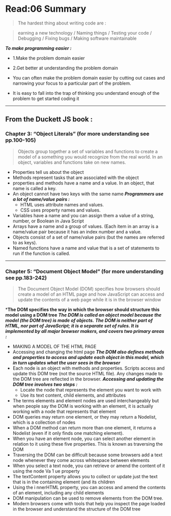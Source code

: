 # Read:06 Summary

> The hardest thing about writing code are :

   > earning a new technology / Naming things / Testing your code / Debugging / Fixing bugs / Making software maintainable
   
   
***To make programming easier :***

  * 1.Make the problem domain easier
  
  * 2.Get better at understanding the problem domain
   
* You can often make the problem domain easier by cutting out cases and narrowing your focus to a particular part of the problem.
* It is easy to fall into the trap of thinking you understand enough of the problem to get started coding it

------------------------------------------------------------------------------------------------------------------------------------

## From the Duckett JS book :
### Chapter 3: “Object Literals” (for more understanding see pp.100-105)

> Objects group together a set of variables and functions to create a model of a something you would recognize from the real world. In an object, variables and functions take on new names.

* Properties tell us about the object
* Methods represent tasks that are associated with the object
* properties and methods have a name and a value. In an object, that name is called a key.
* An object cannot have two keys with the same name
***Programmers use a lot of name/value pairs :***
   * HTML uses attribute names and values.
   * CSS uses property names and values.
* Variables have a name and you can assign them a value of a string, number, or Boolean in Java Script
* Arrays have a name and a group of values. (Each item in an array is a name/value pair because it has an index number and a value.
* Objects consist of a set of name/value pairs (but the names are referred to as keys). 
* Named functions have a name and value that is a set of statements to run if the function is called.

-----------------------------------------------------------------------------------------------------------------------------------

### Chapter 5: “Document Object Model” (for more understanding see pp.183-242)

> The Document Object Model (DOM) specifies how browsers should create a model of an HTML page and how JavaScript can access and update the contents of a web page while it is in the browser window

***The DOM specifies the way in which the browser should structure this model using a DOM tree**
***The DOM is called an object model because the model (the DOM tree) is made of objects.*** 
***The DOM is neither part of HTML, nor part of JavaScript; it is a separate set of rules. It is implemented by all major browser makers, and covers two primary areas :***
   * MAKING A MODEL OF THE HTML PAGE 
   * Accessing and changing the html page
***The DOM also defines methods and properties to access and update each object in this model, which in turn updates what the user sees in the browser***
* Each node is an object with methods and properties. Scripts access and update this DOM tree (not the source HTML file). Any changes made to the DOM tree are reflected in the browser.
***Accessing and updating the DOM tree involves two steps :***
   * Locate the node that represents the element you want to work with
   * Use its text content, child elements, and attributes
* The terms elements and element nodes are used interchangeably but when people say the DOM is working with an element, it is actually working with a node that represents that element
* DOM queries may return one element, or they may return a Nodelist, which is a collection of nodes
* When a DOM method can return more than one element, it returns a Nodelist (even if it only finds one matching element). 
* When you have an element node, you can select another element in relation to it using these five properties. This is known as traversing the DOM
* Traversing the DOM can be difficult because some browsers add a text node whenever they come across whitespace between elements
* When you select a text node, you can retrieve or amend the content of it using the node Va 1 ue property
* The textContent property allows you to collect or update just the text that is in the containing element (and its children
* Using the i nnerHTML property, you can access and amend the contents of an element, including any child elements
* DOM manipulation can be used to remove elements from the DOM tree. 
* Modern browsers come with tools that help you inspect the page loaded in the browser and understand the structure of the DOM tree
